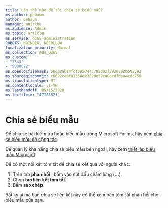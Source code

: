 ```yaml
---
title: Làm thế nào để tôi chia sẻ biểu mẫu?
ms.author: pebaum
author: pebaum
manager: mnirkhe
ms.audience: Admin
ms.topic: article
ms.service: o365-administration
ROBOTS: NOINDEX, NOFOLLOW
localization_priority: Normal
ms.collection: Adm_O365
ms.custom:
- "2543"
- "9000672"
ms.openlocfilehash: 5bea2ab14fcf585344c795302f38202a2b582593
ms.sourcegitcommit: c6692ce0fa1358ec3529e59ca0ecdfdea4cdc759
ms.translationtype: MT
ms.contentlocale: vi-VN
ms.lasthandoff: 09/15/2020
ms.locfileid: "47781521"
---
```

# <a name="share-a-form"></a>Chia sẻ biểu mẫu

Để chia sẻ bài kiểm tra hoặc biểu mẫu trong Microsoft Forms, hãy xem [chia sẻ biểu mẫu để cộng tác](https://support.office.com/article/Share-a-form-to-collaborate-d5bb5cf0-8401-4c15-bb8c-8e108cd7e69b).

Để quản lý khả năng chia sẻ biểu mẫu bên ngoài, hãy xem [thiết lập biểu mẫu Microsoft](https://support.office.com/article/set-up-microsoft-forms-cc52287a-4550-464d-9a1b-457bf9df2240). 

Để có một nối kết tóm tắt để chia sẻ kết quả với người khác:

1. Trên tab **phản hồi** , bấm vào nút dấu chấm lửng (**...**).
3. Chọn **tạo liên kết tóm tắt**.
4. Bấm **sao chép**.

Bất kỳ ai mà bạn chia sẻ liên kết này có thể xem bản tóm tắt phản hồi cho biểu mẫu của bạn.
